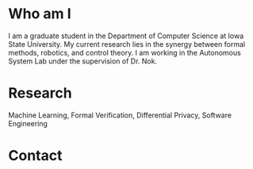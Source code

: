 # Who am I

I am a graduate student in the Department of Computer Science at Iowa State University. My current research lies in the synergy between formal methods, robotics, and control theory. I am working in the Autonomous System Lab under the supervision of Dr. Nok. 

# Research
Machine Learning, Formal Verification, Differential Privacy, Software Engineering


# Contact

